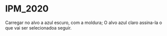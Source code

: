 # IPM_2020

Carregar no alvo a azul escuro, com a moldura;
O alvo azul claro assina-la o que vai ser selecionadoa seguir.

